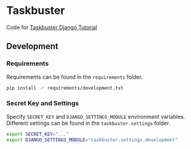 # Taskbuster

Code for [Taskbuster Django Tutorial](http://www.marinamele.com/taskbuster-django-tutorial)

## Development
### Requirements

Requirements can be found in the `requirements` folder.

```bash
pip install -r requirements/development.txt
```

### Secret Key and Settings

Specify `SECRET_KEY` and `DJANGO_SETTINGS_MODULE` environment variables.
Different settings can be found in the `taskbuster.settings` folder.

```bash
export SECRET_KEY="..."
export DJANGO_SETTINGS_MODULE="taskbuster.settings.development"
```
